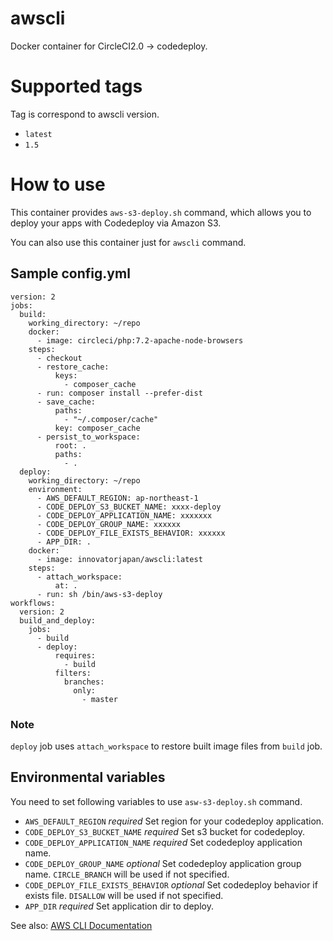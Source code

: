 # awscli

Docker container for CircleCI2.0 -> codedeploy.

# Supported tags
Tag is correspond to awscli version.

- `latest`
- `1.5`

# How to use

This container provides `aws-s3-deploy.sh` command, which allows you to deploy your apps with Codedeploy via Amazon S3.

You can also use this container just for `awscli` command.

## Sample config.yml

```
version: 2
jobs:
  build:
    working_directory: ~/repo
    docker:
      - image: circleci/php:7.2-apache-node-browsers
    steps:
      - checkout
      - restore_cache:
          keys:
            - composer_cache
      - run: composer install --prefer-dist
      - save_cache:
          paths:
            - "~/.composer/cache"
          key: composer_cache
      - persist_to_workspace:
          root: .
          paths:
            - .
  deploy:
    working_directory: ~/repo
    environment:
      - AWS_DEFAULT_REGION: ap-northeast-1
      - CODE_DEPLOY_S3_BUCKET_NAME: xxxx-deploy
      - CODE_DEPLOY_APPLICATION_NAME: xxxxxxx
      - CODE_DEPLOY_GROUP_NAME: xxxxxx
      - CODE_DEPLOY_FILE_EXISTS_BEHAVIOR: xxxxxx
      - APP_DIR: .
    docker:
      - image: innovatorjapan/awscli:latest
    steps:
      - attach_workspace:
          at: .
      - run: sh /bin/aws-s3-deploy
workflows:
  version: 2
  build_and_deploy:
    jobs:
      - build
      - deploy:
          requires:
            - build
          filters:
            branches:
              only:
                - master
```

### Note
`deploy` job uses `attach_workspace` to restore built image files from `build` job.


## Environmental variables

You need to set following variables to use `asw-s3-deploy.sh` command.

- `AWS_DEFAULT_REGION` *required*
Set region for your codedeploy application.
- `CODE_DEPLOY_S3_BUCKET_NAME` *required*
Set s3 bucket for codedeploy.
- `CODE_DEPLOY_APPLICATION_NAME` *required*
Set codedeploy application name.
- `CODE_DEPLOY_GROUP_NAME` *optional*
Set codedeploy application group name. `CIRCLE_BRANCH` will be used if not specified.
- `CODE_DEPLOY_FILE_EXISTS_BEHAVIOR` *optional*
Set codedeploy behavior if exists file. `DISALLOW` will be used if not specified.
- `APP_DIR` *required*
Set application dir to deploy.

See also: [AWS CLI Documentation](https://docs.aws.amazon.com/cli/latest/reference/deploy/create-deployment.html)
